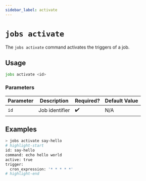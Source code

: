 ```yaml
---
sidebar_label: activate
---
```


# `jobs activate`

The `jobs activate` command activates the triggers of a job.

## Usage

```bash
jobs activate <id>
```

### Parameters

| Parameter | Description    | Required? | Default Value |
| --------- | -------------- | --------- | ------------- |
| `id`      | Job identifier | ✔️        | N/A           |

## Examples

```bash
> jobs activate say-hello
# highlight-start
​id: say-hello
​command: echo hello world
​active: true
​trigger:
​  cron_expression: '* * * * *'
# highlight-end
```
